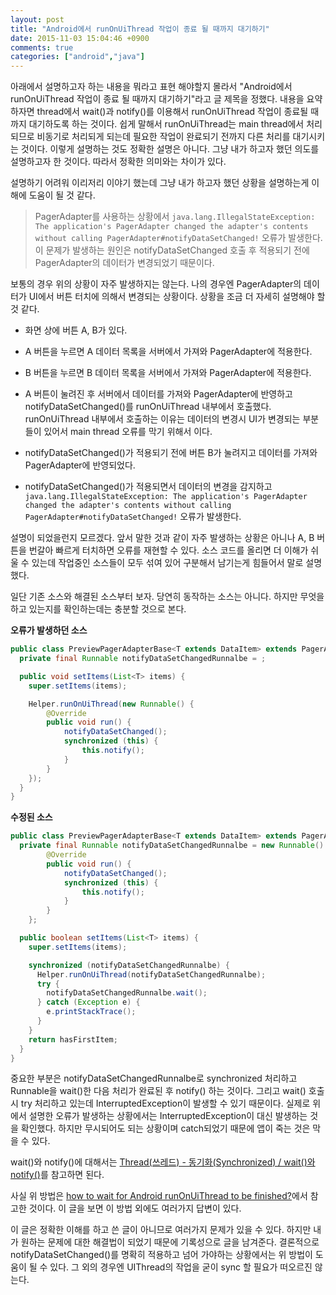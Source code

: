 ```yaml
---
layout: post
title: "Android에서 runOnUiThread 작업이 종료 될 때까지 대기하기"
date: 2015-11-03 15:04:46 +0900
comments: true
categories: ["android","java"]
---
```

아래에서 설명하고자 하는 내용을 뭐라고 표현 해야할지 몰라서 "Android에서 runOnUiThread 작업이 종료 될 때까지 대기하기"라고 글 제목을 정했다.
내용을 요약하자면 thread에서 wait()과 notify()를 이용해서 runOnUiThread 작업이 종료될 때까지 대기하도록 하는 것이다. 쉽게 말해서 runOnUiThread는 main thread에서 처리되므로 비동기로 처리되게 되는데 필요한 작업이 완료되기 전까지 다른 처리를 대기시키는 것이다. 이렇게 설명하는 것도 정확한 설명은 아니다. 그냥 내가 하고자 했던 의도를 설명하고자 한 것이다. 따라서 정확한 의미와는 차이가 있다.

설명하기 어려워 이리저리 이야기 했는데 그냥 내가 하고자 했던 상황을 설명하는게 이해에 도움이 될 것 같다.

> PagerAdapter를 사용하는 상황에서 `java.lang.IllegalStateException: The application's PagerAdapter changed the adapter's contents without calling PagerAdapter#notifyDataSetChanged!` 오류가 발생한다. 이 문제가 발생하는 원인은 notifyDataSetChanged 호출 후 적용되기 전에 PagerAdapter의 데이터가 변경되었기 때문이다.

보통의 경우 위의 상황이 자주 발생하지는 않는다. 나의 경우엔 PagerAdapter의 데이터가 UI에서 버튼 터치에 의해서 변경되는 상황이다. 상황을 조금 더 자세히 설명해야 할 것 같다.

* 화면 상에 버튼 A, B가 있다.
* A 버튼을 누르면 A 데이터 목록을 서버에서 가져와 PagerAdapter에 적용한다.
* B 버튼을 누르면 B 데이터 목록을 서버에서 가져와 PagerAdapter에 적용한다.

* A 버튼이 눌려진 후 서버에서 데이터를 가져와 PagerAdapter에 반영하고 notifyDataSetChanged()를 runOnUiThread 내부에서 호출했다. runOnUiThread 내부에서 호출하는 이유는 데이터의 변경시 UI가 변경되는 부분들이 있어서 main thread 오류를 막기 위해서 이다.
* notifyDataSetChanged()가 적용되기 전에 버튼 B가 눌려지고 데이터를 가져와 PagerAdapter에 반영되었다.
* notifyDataSetChanged()가 적용되면서 데이터의 변경을 감지하고 `java.lang.IllegalStateException: The application's PagerAdapter changed the adapter's contents without calling PagerAdapter#notifyDataSetChanged!` 오류가 발생한다.

설명이 되었을런지 모르겠다. 앞서 말한 것과 같이 자주 발생하는 상황은 아니나 A, B 버튼을 번갈아 빠르게 터치하면 오류를 재현할 수 있다. 소스 코드를 올리면 더 이해가 쉬울 수 있는데 작업중인 소스들이 모두 섞여 있어 구분해서 남기는게 힘들어서 말로 설명했다.

일단 기존 소스와 해결된 소스부터 보자. 당연히 동작하는 소스는 아니다. 하지만 무엇을 하고 있는지를 확인하는데는 충분할 것으로 본다.

**오류가 발생하던 소스**
```java
public class PreviewPagerAdapterBase<T extends DataItem> extends PagerAdapter<T> {
  private final Runnable notifyDataSetChangedRunnalbe = ;

  public void setItems(List<T> items) {
    super.setItems(items);

    Helper.runOnUiThread(new Runnable() {
  		@Override
  		public void run() {
  			notifyDataSetChanged();
  			synchronized (this) {
  				this.notify();
  			}
  		}
  	});
  }
}
```

**수정된 소스**
```java
public class PreviewPagerAdapterBase<T extends DataItem> extends PagerAdapter<T> {
  private final Runnable notifyDataSetChangedRunnalbe = new Runnable() {
		@Override
		public void run() {
			notifyDataSetChanged();
			synchronized (this) {
				this.notify();
			}
		}
	};

  public boolean setItems(List<T> items) {
    super.setItems(items);

    synchronized (notifyDataSetChangedRunnalbe) {
      Helper.runOnUiThread(notifyDataSetChangedRunnalbe);
      try {
        notifyDataSetChangedRunnalbe.wait();
      } catch (Exception e) {
        e.printStackTrace();
      }
    }
    return hasFirstItem;
  }
}
```

중요한 부분은 notifyDataSetChangedRunnalbe로 synchronized 처리하고 Runnable을 wait()한 다음 처리가 완료된 후 notify() 하는 것이다. 그리고 wait() 호출시 try 처리하고 있는데 InterruptedException이 발생할 수 있기 때문이다. 실제로 위에서 설명한 오류가 발생하는 상황에서는 InterruptedException이 대신 발생하는 것을 확인했다. 하지만 무시되어도 되는 상황이며 catch되었기 때문에 앱이 죽는 것은 막을 수 있다.

wait()와 notify()에 대해서는 [Thread(쓰레드) - 동기화(Synchronized) / wait()와 notify()](http://warmz.tistory.com/370)를 참고하면 된다.

사실 위 방법은 [how to wait for Android runOnUiThread to be finished?](http://stackoverflow.com/a/5996961)에서 참고한 것이다. 이 글을 보면 이 방법 외에도 여러가지 답변이 있다.

이 글은 정확한 이해를 하고 쓴 글이 아니므로 여러가지 문제가 있을 수 있다. 하지만 내가 원하는 문제에 대한 해결법이 되었기 때문에 기록성으로 글을 남겨준다.
결론적으로 notifyDataSetChanged()를 명확히 적용하고 넘어 가야하는 상황에서는 위 방법이 도움이 될 수 있다. 그 외의 경우엔 UIThread의 작업을 굳이 sync 할 필요가 떠오르진 않는다.
